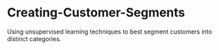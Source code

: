 # Creating-Customer-Segments
Using unsupervised learning techniques to best segment customers into distinct categories.
